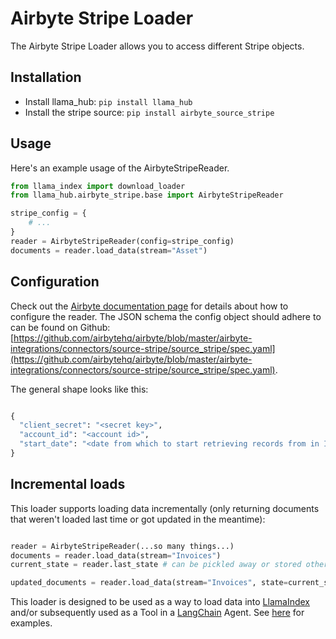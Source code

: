 # Airbyte Stripe Loader

The Airbyte Stripe Loader allows you to access different Stripe objects.

## Installation

* Install llama_hub: `pip install llama_hub`
* Install the stripe source: `pip install airbyte_source_stripe`

## Usage

Here's an example usage of the AirbyteStripeReader.

```python
from llama_index import download_loader
from llama_hub.airbyte_stripe.base import AirbyteStripeReader

stripe_config = {
    # ...
}
reader = AirbyteStripeReader(config=stripe_config)
documents = reader.load_data(stream="Asset")
```

## Configuration

Check out the [Airbyte documentation page](https://docs.airbyte.com/integrations/sources/stripe/) for details about how to configure the reader.
The JSON schema the config object should adhere to can be found on Github: [https://github.com/airbytehq/airbyte/blob/master/airbyte-integrations/connectors/source-stripe/source_stripe/spec.yaml](https://github.com/airbytehq/airbyte/blob/master/airbyte-integrations/connectors/source-stripe/source_stripe/spec.yaml).

The general shape looks like this:
```python

{
  "client_secret": "<secret key>",
  "account_id": "<account id>",
  "start_date": "<date from which to start retrieving records from in ISO format, e.g. 2020-10-20T00:00:00Z>",
}
```

## Incremental loads

This loader supports loading data incrementally (only returning documents that weren't loaded last time or got updated in the meantime):
```python

reader = AirbyteStripeReader(...so many things...)
documents = reader.load_data(stream="Invoices")
current_state = reader.last_state # can be pickled away or stored otherwise

updated_documents = reader.load_data(stream="Invoices", state=current_state) # only loads documents that were updated since last time
```

This loader is designed to be used as a way to load data into [LlamaIndex](https://github.com/jerryjliu/gpt_index/tree/main/gpt_index) and/or subsequently used as a Tool in a [LangChain](https://github.com/hwchase17/langchain) Agent. See [here](https://github.com/emptycrown/llama-hub/tree/main) for examples.
